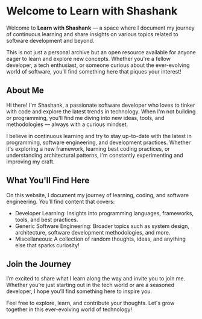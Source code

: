 # Welcome to **Learn with Shashank**
Welcome to **Learn with Shashank** — a space where I document my journey of continuous learning and share insights on various topics related to software development and beyond.

This is not just a personal archive but an open resource available for anyone eager to learn and explore new concepts. Whether you're a fellow developer, a tech enthusiast, or someone curious about the ever-evolving world of software, you'll find something here that piques your interest!


## About Me
Hi there! I'm Shashank, a passionate software developer who loves to tinker with code and explore the latest trends in technology. When I'm not building or programming, you'll find me diving into new ideas, tools, and methodologies — always with a curious mindset.

I believe in continuous learning and try to stay up-to-date with the latest in programming, software engineering, and development practices. Whether it's exploring a new framework, learning best coding practices, or understanding architectural patterns, I'm constantly experimenting and improving my craft.

## What You'll Find Here
On this website, I document my journey of learning, coding, and software engineering. You’ll find content that covers:

 - Developer Learning: Insights into programming languages, frameworks, tools, and best practices.
 - Generic Software Engineering: Broader topics such as system design, architecture, software development methodologies, and more.
 - Miscellaneous: A collection of random thoughts, ideas, and anything else that sparks curiosity!

## Join the Journey
I’m excited to share what I learn along the way and invite you to join me. Whether you’re just starting out in the tech world or are a seasoned developer, I hope you’ll find something here to inspire you.

Feel free to explore, learn, and contribute your thoughts. Let's grow together in this ever-evolving world of technology!